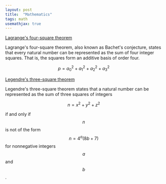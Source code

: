 ```yaml
---
layout: post
title:  "Mathematics"
tags: math
usemathjax: true
---
```

[Lagrange's four-square theorem](https://en.wikipedia.org/wiki/Lagrange%27s_four-square_theorem)

Lagrange's four-square theorem, also known as Bachet's conjecture, states that every natural number can be represented as the sum of four integer squares. That is, the squares form an additive basis of order four.

$$ p=a_{0}^{2}+a_{1}^{2}+a_{2}^{2}+a_{3}^{2} $$

[Legendre's three-square theorem](https://en.wikipedia.org/wiki/Legendre%27s_three-square_theorem)

Legendre's three-square theorem states that a natural number can be represented as the sum of three squares of integers

$$ n=x^{2}+y^{2}+z^{2} $$

if and only if $$ n $$ is not of the form $$ n = 4^a(8b + 7) $$ for nonnegative integers $$ a $$ and $$ b $$.

